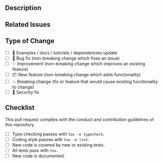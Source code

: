 ## Description

<!-- Add a more detailed description of the changes if needed. -->

## Related Issues

<!-- Add links to relevant issues here. -->

## Type of Change

<!-- Mark with an `x` all the checkboxes that apply (like `[x]`) -->

- [ ] :memo: Examples / docs / tutorials / dependencies update
- [ ] :wrench: Bug fix (non-breaking change which fixes an issue)
- [ ] :sparkles: Improvement (non-breaking change which improves an existing feature)
- [ ] :package: New feature (non-breaking change which adds functionality)
- [ ] :boom: Breaking change (fix or feature that would cause existing functionality to change)
- [ ] :closed_lock_with_key: Security fix

## Checklist

<!-- Mark with an `x` all the checkboxes that apply (like `[x]`) -->

This pull request complies with the conduct and contribution guidelines of this repository.

- [ ] Type checking passes with `tox -e typecheck`.
- [ ] Coding style passes with `tox -e lint`.
- [ ] New code is covered by new or existing tests.
- [ ] All tests pass with `tox`.
- [ ] New code is documented.
